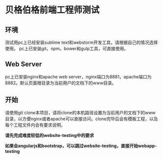 # 贝格伯格前端工程师测试

## 环境
测试用pc上已经安装sublime text和webstorm开发工具，请根据自己的情况选择使用。
pc上已安装git，npm，bower和gulp工具，可直接使用。

## Web Server
pc上已安装nginx和apache web server，nginx端口为8881，apache端口为8882。默认页面根目录为当前用户的文档下的www目录。

## 开始
请使用git clone本项目，请将clone的本机路径设置为当前用户的文档下的www目录，以方便nginx或者apache可以直接访问。clone完毕后会有模板工程，以及每个工程文件内会有要求说明。

**请先完成难度较低的website-testing中的要求**

**如果会angularjs和bootstrap，可以跳过website-testing，直接开始webapp-testing**